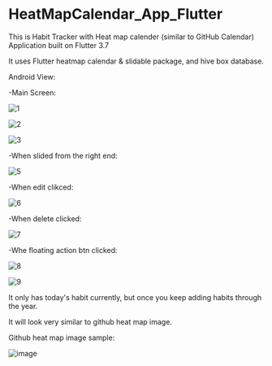 # HeatMapCalendar_App_Flutter

This is Habit Tracker with Heat map calender (similar to GitHub Calendar) Application built on Flutter 3.7

It uses Flutter heatmap calendar & slidable package, and hive box database.

Android View:

-Main Screen:

![1](https://user-images.githubusercontent.com/98497929/223953257-b92a1d39-5b7a-43f5-9fb7-5f95f38afa0d.PNG)

![2](https://user-images.githubusercontent.com/98497929/223953258-b05cc914-a75c-4116-8e6e-537514c62ae0.PNG)

![3](https://user-images.githubusercontent.com/98497929/223953269-a7ffe11d-3c70-4c3d-8203-37839d66e9df.PNG)

-When slided from the right end:

![5](https://user-images.githubusercontent.com/98497929/223953354-5ef8ce02-04d0-4cbf-99b6-9c639e6370a7.PNG)

-When edit clikced:

![6](https://user-images.githubusercontent.com/98497929/223953436-92f2f2b0-9dee-4d43-8dff-1d43cacd0300.PNG)

-When delete clicked:

![7](https://user-images.githubusercontent.com/98497929/223953580-f44520e3-ea02-4dad-939f-e0a1747fa0b9.PNG)

-Whe floating action btn clicked:

![8](https://user-images.githubusercontent.com/98497929/223953643-5cd58644-61b6-49cf-8512-0e51c2d5c221.PNG)

![9](https://user-images.githubusercontent.com/98497929/223953661-ab04664d-990c-479a-91b1-ea0984e65f56.PNG)

It only has today's habit currently, but once you keep adding habits through the year.

It will look very similar to github heat map image.

Github heat map image sample:

![image](https://user-images.githubusercontent.com/98497929/223954215-ba26df5d-56bb-44ec-831c-549a5cdb418a.png)



